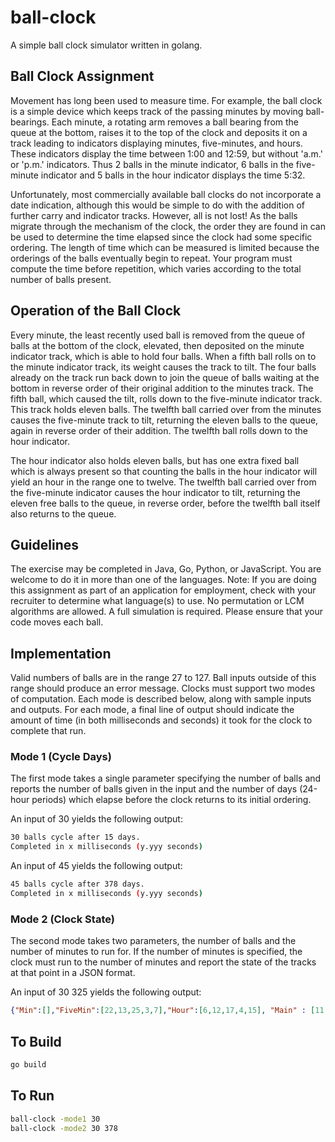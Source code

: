 # ball-clock
A simple ball clock simulator written in golang. 

## Ball Clock Assignment

Movement has long been used to measure time. For example, the ball clock is a simple device which keeps track of the passing minutes by moving ball-bearings. Each minute, a rotating arm removes a ball bearing from the queue at the bottom, raises it to the top of the clock and deposits it on a track leading to indicators displaying minutes, five-minutes, and hours. These indicators display the time between 1:00 and 12:59, but without 'a.m.' or 'p.m.' indicators. Thus 2 balls in the minute indicator, 6 balls in the five-minute indicator and 5 balls in the hour indicator displays the time 5:32.

Unfortunately, most commercially available ball clocks do not incorporate a date indication, although this would be simple to do with the addition of further carry and indicator tracks. However, all is not lost! As the balls migrate through the mechanism of the clock, the order they are found in can be used to determine the time elapsed since the clock had some specific ordering. The length of time which can be measured is limited because the orderings of the balls eventually begin to repeat. Your program must compute the time before repetition, which varies according to the total number of balls present.
## Operation of the Ball Clock

Every minute, the least recently used ball is removed from the queue of balls at the bottom of the clock, elevated, then deposited on the minute indicator track, which is able to hold four balls. When a fifth ball rolls on to the minute indicator track, its weight causes the track to tilt. The four balls already on the track run back down to join the queue of balls waiting at the bottom in reverse order of their original addition to the minutes track. The fifth ball, which caused the tilt, rolls down to the five-minute indicator track. This track holds eleven balls. The twelfth ball carried over from the minutes causes the five-minute track to tilt, returning the eleven balls to the queue, again in reverse order of their addition. The twelfth ball rolls down to the hour indicator. 

The hour indicator also holds eleven balls, but has one extra fixed ball which is always present so that counting the balls in the hour indicator will yield an hour in the range one to twelve. The twelfth ball carried over from the five-minute indicator causes the hour indicator to tilt, returning the eleven free balls to the queue, in reverse order, before the twelfth ball itself also returns to the queue.

## Guidelines

The exercise may be completed in Java, Go, Python, or JavaScript. You are welcome to do it in more than one of the languages.
Note: If you are doing this assignment as part of an application for employment, check with your recruiter to determine what language(s) to use.
No permutation or LCM algorithms are allowed. A full simulation is required. Please ensure that your code moves each ball.

## Implementation

Valid numbers of balls are in the range 27 to 127. Ball inputs outside of this range should produce an error message. Clocks must support two modes of computation. Each mode is described below, along with sample inputs and outputs. For each mode, a final line of output should indicate the amount of time (in both milliseconds and seconds) it took for the clock to complete that run.

### Mode 1 (Cycle Days)

The first mode takes a single parameter specifying the number of balls and reports the number of balls given in the input and the number of days (24-hour periods) which elapse before the clock returns to its initial ordering.

An input of 30 yields the following output: 

````sh
30 balls cycle after 15 days.
Completed in x milliseconds (y.yyy seconds)
````

An input of 45 yields the following output:

````sh
45 balls cycle after 378 days.
Completed in x milliseconds (y.yyy seconds)
````

### Mode 2 (Clock State)

The second mode takes two parameters, the number of balls and the number of minutes to run for. If the number of minutes is specified, the clock must run to the number of minutes and report the state of the tracks at that point in a JSON format.

An input of 30 325 yields the following output:

```json
{"Min":[],"FiveMin":[22,13,25,3,7],"Hour":[6,12,17,4,15], "Main" : [11,5,26,18,2,30,19,8,24,10,29,20,16,21,28,1,23,14,27,9]}
```

## To Build

```sh
go build
```

## To Run

```sh
ball-clock -mode1 30
ball-clock -mode2 30 378
```